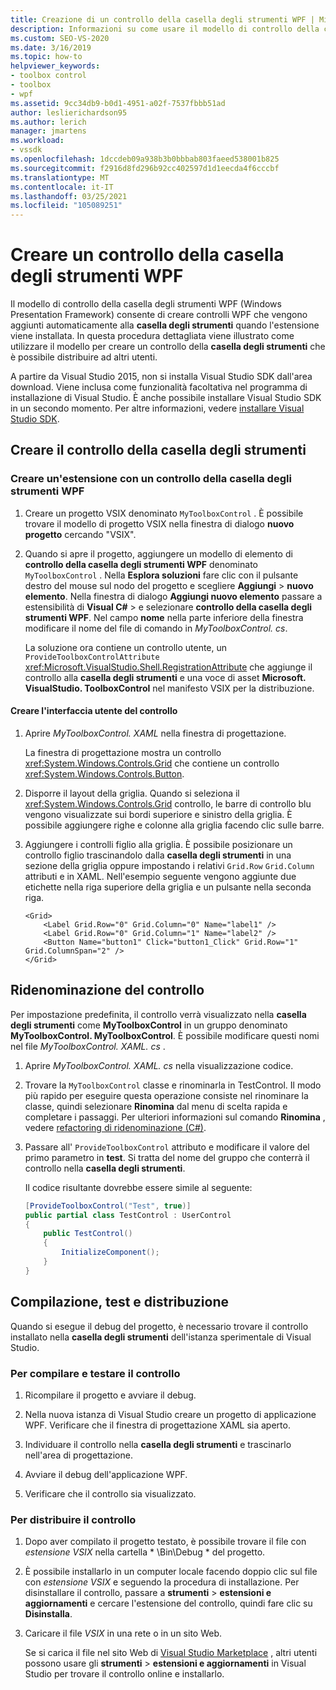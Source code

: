 ```yaml
---
title: Creazione di un controllo della casella degli strumenti WPF | Microsoft Docs
description: Informazioni su come usare il modello di controllo della casella degli strumenti WPF per creare un controllo della casella degli strumenti che è possibile distribuire ad altri utenti.
ms.custom: SEO-VS-2020
ms.date: 3/16/2019
ms.topic: how-to
helpviewer_keywords:
- toolbox control
- toolbox
- wpf
ms.assetid: 9cc34db9-b0d1-4951-a02f-7537fbbb51ad
author: leslierichardson95
ms.author: lerich
manager: jmartens
ms.workload:
- vssdk
ms.openlocfilehash: 1dccdeb09a938b3b0bbbab803faeed538001b825
ms.sourcegitcommit: f2916d8fd296b92cc402597d1d1eecda4f6cccbf
ms.translationtype: MT
ms.contentlocale: it-IT
ms.lasthandoff: 03/25/2021
ms.locfileid: "105089251"
---
```

# <a name="create-a-wpf-toolbox-control"></a>Creare un controllo della casella degli strumenti WPF

Il modello di controllo della casella degli strumenti WPF (Windows Presentation Framework) consente di creare controlli WPF che vengono aggiunti automaticamente alla **casella degli strumenti** quando l'estensione viene installata. In questa procedura dettagliata viene illustrato come utilizzare il modello per creare un controllo della **casella degli strumenti** che è possibile distribuire ad altri utenti.

A partire da Visual Studio 2015, non si installa Visual Studio SDK dall'area download. Viene inclusa come funzionalità facoltativa nel programma di installazione di Visual Studio. È anche possibile installare Visual Studio SDK in un secondo momento. Per altre informazioni, vedere [installare Visual Studio SDK](../extensibility/installing-the-visual-studio-sdk.md).

## <a name="create-the-toolbox-control"></a>Creare il controllo della casella degli strumenti

### <a name="create-an-extension-with-a-wpf-toolbox-control"></a>Creare un'estensione con un controllo della casella degli strumenti WPF

1. Creare un progetto VSIX denominato `MyToolboxControl` . È possibile trovare il modello di progetto VSIX nella finestra di dialogo **nuovo progetto** cercando "VSIX".

2. Quando si apre il progetto, aggiungere un modello di elemento di **controllo della casella degli strumenti WPF** denominato `MyToolboxControl` . Nella **Esplora soluzioni** fare clic con il pulsante destro del mouse sul nodo del progetto e scegliere **Aggiungi**  >  **nuovo elemento**. Nella finestra di dialogo **Aggiungi nuovo elemento** passare a estensibilità di **Visual C#**  >   e selezionare **controllo della casella degli strumenti WPF**. Nel campo **nome** nella parte inferiore della finestra modificare il nome del file di comando in *MyToolboxControl. cs*.

    La soluzione ora contiene un controllo utente, un `ProvideToolboxControlAttribute` <xref:Microsoft.VisualStudio.Shell.RegistrationAttribute> che aggiunge il controllo alla **casella degli strumenti** e una voce di asset **Microsoft. VisualStudio. ToolboxControl** nel manifesto VSIX per la distribuzione.

#### <a name="to-create-the-control-ui"></a>Creare l'interfaccia utente del controllo

1. Aprire *MyToolboxControl. XAML* nella finestra di progettazione.

    La finestra di progettazione mostra un controllo <xref:System.Windows.Controls.Grid> che contiene un controllo <xref:System.Windows.Controls.Button>.

2. Disporre il layout della griglia. Quando si seleziona il <xref:System.Windows.Controls.Grid> controllo, le barre di controllo blu vengono visualizzate sui bordi superiore e sinistro della griglia. È possibile aggiungere righe e colonne alla griglia facendo clic sulle barre.

3. Aggiungere i controlli figlio alla griglia. È possibile posizionare un controllo figlio trascinandolo dalla **casella degli strumenti** in una sezione della griglia oppure impostando i relativi `Grid.Row` `Grid.Column` attributi e in XAML. Nell'esempio seguente vengono aggiunte due etichette nella riga superiore della griglia e un pulsante nella seconda riga.

    ```xaml
    <Grid>
        <Label Grid.Row="0" Grid.Column="0" Name="label1" />
        <Label Grid.Row="0" Grid.Column="1" Name="label2" />
        <Button Name="button1" Click="button1_Click" Grid.Row="1" Grid.ColumnSpan="2" />
    </Grid>
    ```

## <a name="renaming-the-control"></a>Ridenominazione del controllo

 Per impostazione predefinita, il controllo verrà visualizzato nella **casella degli strumenti** come **MyToolboxControl** in un gruppo denominato **MyToolboxControl. MyToolboxControl**. È possibile modificare questi nomi nel file *MyToolboxControl. XAML. cs* .

1. Aprire *MyToolboxControl. XAML. cs* nella visualizzazione codice.

2. Trovare la `MyToolboxControl` classe e rinominarla in TestControl. Il modo più rapido per eseguire questa operazione consiste nel rinominare la classe, quindi selezionare **Rinomina** dal menu di scelta rapida e completare i passaggi. Per ulteriori informazioni sul comando **Rinomina** , vedere [refactoring di ridenominazione (C#)](../ide/reference/rename.md).

3. Passare all' `ProvideToolboxControl` attributo e modificare il valore del primo parametro in **test**. Si tratta del nome del gruppo che conterrà il controllo nella **casella degli strumenti**.

    Il codice risultante dovrebbe essere simile al seguente:

    ```csharp
    [ProvideToolboxControl("Test", true)]
    public partial class TestControl : UserControl
    {
        public TestControl()
        {
            InitializeComponent();
        }
    }
    ```

## <a name="build-test-and-deployment"></a>Compilazione, test e distribuzione

 Quando si esegue il debug del progetto, è necessario trovare il controllo installato nella **casella degli strumenti** dell'istanza sperimentale di Visual Studio.

### <a name="to-build-and-test-the-control"></a>Per compilare e testare il controllo

1. Ricompilare il progetto e avviare il debug.

2. Nella nuova istanza di Visual Studio creare un progetto di applicazione WPF. Verificare che il finestra di progettazione XAML sia aperto.

3. Individuare il controllo nella **casella degli strumenti** e trascinarlo nell'area di progettazione.

4. Avviare il debug dell'applicazione WPF.

5. Verificare che il controllo sia visualizzato.

### <a name="to-deploy-the-control"></a>Per distribuire il controllo

1. Dopo aver compilato il progetto testato, è possibile trovare il file con *estensione VSIX* nella cartella * \Bin\Debug \* del progetto.

2. È possibile installarlo in un computer locale facendo doppio clic sul file con *estensione VSIX* e seguendo la procedura di installazione. Per disinstallare il controllo, passare a **strumenti**  >  **estensioni e aggiornamenti** e cercare l'estensione del controllo, quindi fare clic su **Disinstalla**.

3. Caricare il file *VSIX* in una rete o in un sito Web.

    Se si carica il file nel sito Web di [Visual Studio Marketplace](https://marketplace.visualstudio.com/) , altri utenti possono usare gli **strumenti**  >  **estensioni e aggiornamenti** in Visual Studio per trovare il controllo online e installarlo.
